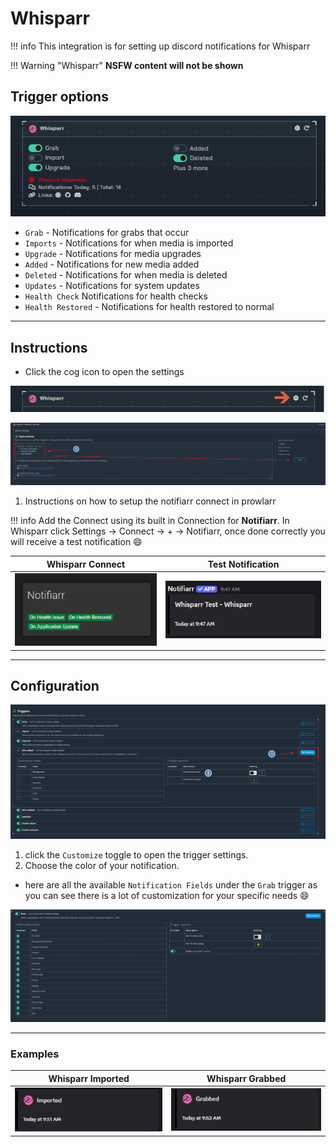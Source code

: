 # Whisparr

!!! info
     This integration is for setting up discord notifications for Whisparr

!!! Warning "Whisparr"
    **NSFW content will not be shown**

## Trigger options

![trigger-channels.png](../../assets/screenshots/integrations/whisparr/trigger-channels.png)

- `Grab` - Notifications for grabs that occur
- `Imports` - Notifications for when media is imported
- `Upgrade` - Notifications for media upgrades
- `Added` - Notifications for new media added
- `Deleted` - Notifications for when media is deleted
- `Updates` - Notifications for system updates
- `Health Check` Notifications for health checks
- `Health Restored` - Notifications for health restored to normal

---

## Instructions

- Click the cog icon to open the settings

![open-configuration.png](../../assets/screenshots/integrations/whisparr/open-configuration.png)

![instructions.png](../../assets/screenshots/integrations/whisparr/instructions.png)

1. Instructions on how to setup the notifiarr connect in prowlarr

!!! info
    Add the Connect using its built in Connection for **Notifiarr**. In Whisparr click Settings → Connect → <kb>+</kb> → Notifiarr, once done correctly you will receive a test notification :smile:

Whisparr Connect            |  Test Notification
:-------------------------:|:-------------------------:
![prowlarr.connect](../../assets/screenshots/integrations/whisparr/whisparr-connect.png)  |  ![test-notification](../../assets/screenshots/integrations/whisparr/test-notification.png)

---

## Configuration

![configuration-1.png](../../assets/screenshots/integrations/whisparr/configuration-1.png)

1. click the `Customize` toggle to open the trigger settings.
2. Choose the color of your notification.

- here are all the available `Notification Fields` under the `Grab` trigger as you can see there is a lot of customization for your specific needs :smile:

![configuration-2.png](../../assets/screenshots/integrations/whisparr/configuration-2.png)

---

### Examples

Whisparr Imported         |  Whisparr Grabbed
:-------------------------:|:-------------------------:
![prowlarr.connect](../../assets/screenshots/integrations/whisparr/example-1.png)  |  ![test-notification](../../assets/screenshots/integrations/whisparr/example-2.png)
